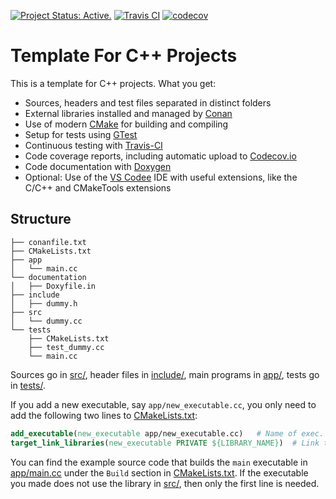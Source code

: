 [![Project Status: Active.](http://www.repostatus.org/badges/latest/active.svg)](http://www.repostatus.org/#active)
[![Travis CI](https://api.travis-ci.org/franneck94/Cpp-Project-Template.svg?branch=master)](https://travis-ci.org/github/franneck94/Cpp-Project-Template)
[![codecov](https://codecov.io/gh/franneck94/Cpp-Project-Template/branch/master/graph/badge.svg)](https://codecov.io/gh/franneck94/Cpp-Project-Template)

# Template For C++ Projects 

This is a template for C++ projects. What you get:

-   Sources, headers and test files separated in distinct folders
-   External libraries installed and managed by [Conan](https://conan.io/)
-   Use of modern [CMake](https://cmake.org/) for building and compiling
-   Setup for tests using [GTest](https://github.com/google/googletest)
-   Continuous testing with [Travis-CI](https://travis-ci.org/)
-   Code coverage reports, including automatic upload to [Codecov.io](https://codecov.io)
-   Code documentation with [Doxygen](http://www.stack.nl/~dimitri/doxygen/)
-   Optional: Use of the [VS Codee](https://code.visualstudio.com/) IDE with useful extensions, like the C/C++ and CMakeTools extensions

## Structure
``` text
├── conanfile.txt
├── CMakeLists.txt
├── app
│   └── main.cc
└── documentation
│   ├── Doxyfile.in
├── include
│   ├── dummy.h
├── src
│   └── dummy.cc
└── tests
    ├── CMakeLists.txt
    ├── test_dummy.cc
    └── main.cc
```

Sources go in [src/](src/), header files in [include/](include/), main programs in [app/](app),
tests go in [tests/](tests/).

If you add a new executable, say `app/new_executable.cc`, you only need to add the following two lines to [CMakeLists.txt](CMakeLists.txt): 

``` cmake
add_executable(new_executable app/new_executable.cc)   # Name of exec. and location of file.
target_link_libraries(new_executable PRIVATE ${LIBRARY_NAME})  # Link the executable to lib built from src/*.cc (if it uses it).
```

You can find the example source code that builds the `main` executable in [app/main.cc](app/main.cc) under the `Build` section in [CMakeLists.txt](CMakeLists.txt). 
If the executable you made does not use the library in [src/](src), then only the first line is needed.
